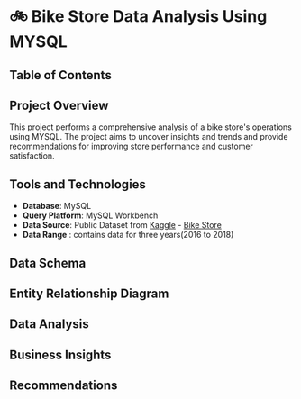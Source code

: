 # 🚲 Bike Store Data Analysis Using MYSQL
## Table of Contents
## Project Overview
This project performs a comprehensive analysis of a bike store's operations using MYSQL. The project aims to uncover insights and trends and provide recommendations for improving store performance and customer satisfaction.
## Tools and Technologies
- **Database**: MySQL
- **Query Platform**: MySQL Workbench
- **Data Source**: Public Dataset from <a href="https://www.kaggle.com/datasets/dillonmyrick/bike-store-sample-database?select=orders.csv">Kaggle</a>
           - <a href="https://github.com/PallaviSharma04/Bike-Store-Data-Analysis-SQL-Project/tree/main/Bike%20Store%20Data">Bike Store </a>
- **Data Range** : contains data for three years(2016 to 2018)

## Data Schema

## Entity Relationship Diagram

## Data Analysis

## Business Insights

## Recommendations


